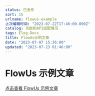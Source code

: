 ```yaml
---
status: 已发布
sort: 15
urlname: flowus-example
上次编辑时间: "2023-07-22T17:46:00.000Z"
catalog: 功能和API适配情况
tags: Elog-Docs
title: FlowUs示例文章
date: "2023-07-07 15:36:00"
updated: "2023-07-23 01:46:00"
---
```


# FlowUs 示例文章

[点击查看 FlowUs 示例文章](/flowus/flowus-example)
